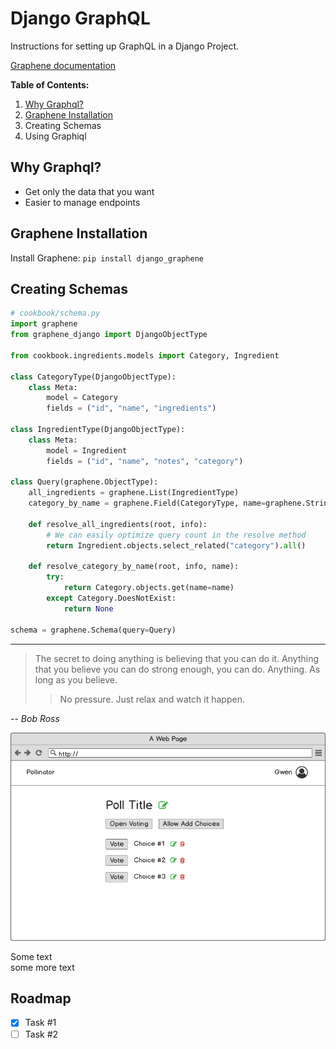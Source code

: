 # Django GraphQL

Instructions for setting up GraphQL in a Django Project.

[Graphene documentation](https://docs.graphene-python.org/projects/django/en/latest/)

**Table of Contents:**

1. [Why Graphql?](#why-graphql)
1. [Graphene Installation](#graphene-installation)
1. Creating Schemas
1. Using Graphiql

## Why Graphql?

- Get only the data that you want
- Easier to manage endpoints

## Graphene Installation

Install Graphene: `pip install django_graphene`

## Creating Schemas

```py
# cookbook/schema.py
import graphene
from graphene_django import DjangoObjectType

from cookbook.ingredients.models import Category, Ingredient

class CategoryType(DjangoObjectType):
    class Meta:
        model = Category
        fields = ("id", "name", "ingredients")

class IngredientType(DjangoObjectType):
    class Meta:
        model = Ingredient
        fields = ("id", "name", "notes", "category")

class Query(graphene.ObjectType):
    all_ingredients = graphene.List(IngredientType)
    category_by_name = graphene.Field(CategoryType, name=graphene.String(required=True))

    def resolve_all_ingredients(root, info):
        # We can easily optimize query count in the resolve method
        return Ingredient.objects.select_related("category").all()

    def resolve_category_by_name(root, info, name):
        try:
            return Category.objects.get(name=name)
        except Category.DoesNotExist:
            return None

schema = graphene.Schema(query=Query)
```

---

> The secret to doing anything is believing that you can do it. Anything that you believe you can do strong enough, you can do. Anything. As long as you believe.
>
>> No pressure. Just relax and watch it happen.

-- *Bob Ross*

[![Poll Mockup](./Poll_Page.png)](https://docs.graphene-python.org/projects/django/en/latest/)

Some text <br>some more text

## Roadmap

- [x] Task #1
- [ ] Task #2
